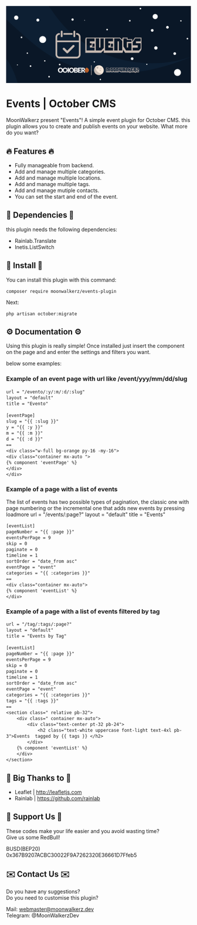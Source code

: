 <p align="center"> <img style="max-width: 100%; margin: 2rem auto; display: block;" src=cover_github.jpg></p>

# Events | October CMS

MoonWalkerz present "Events"! A simple event plugin for October CMS. this plugin allows you to create and publish events on your website. What more do you want?

## 🔥 Features 🔥

- Fully manageable from backend.
- Add and manage multiple categories.
- Add and manage multiple locations.
- Add and manage multiple tags.
- Add and manage mutiple contacts.
- You can set the start and end of the event.

## 💊 Dependencies 💊

this plugin needs the following dependencies:
- Rainlab.Translate
- Inetis.ListSwitch

## 🚀 Install 🚀

You can install this plugin with this command:

```
composer require moonwalkerz/events-plugin
```
Next:

```
php artisan october:migrate
```

## ⚙️ Documentation ⚙️

Using this plugin is really simple! Once installed just insert the component on the page and and enter the settings and filters you want.

below some examples:

### Example of an event page with url like /event/yyy/mm/dd/slug
```
url = "/evento/:y/:m/:d/:slug"
layout = "default"
title = "Evento"

[eventPage]
slug = "{{ :slug }}"
y = "{{ :y }}"
m = "{{ :m }}"
d = "{{ :d }}"
==
<div class="w-full bg-orange py-16 -my-16">
<div class="container mx-auto ">
{% component 'eventPage' %}
</div>
</div>
```
### Example of a page with a list of events
The list of events has two possible types of pagination, the classic one with page numbering or the incremental one that adds new events by pressing loadmore
url = "/events/:page?"
layout = "default"
title = "Events"
```
[eventList]
pageNumber = "{{ :page }}"
eventsPerPage = 9
skip = 0
paginate = 0
timeline = 1
sortOrder = "date_from asc"
eventPage = "event"
categories = "{{ :categories }}"
==
<div class="container mx-auto">
{% component 'eventList' %}
</div>
```

### Example of a page with a list of events filtered by tag
```
url = "/tag/:tags/:page?"
layout = "default"
title = "Events by Tag"

[eventList]
pageNumber = "{{ :page }}"
eventsPerPage = 9
skip = 0
paginate = 0
timeline = 1
sortOrder = "date_from asc"
eventPage = "event"
categories = "{{ :categories }}"
tags = "{{ :tags }}"
==
<section class=" relative pb-32">
    <div class=" container mx-auto">
        <div class="text-center pt-32 pb-24"> 
            <h2 class="text-white uppercase font-light text-4xl pb-3">Events  tagged by {{ tags }} </h2>
        </div>
    {% component 'eventList' %}
    </div>
</section>
```
## 🙏 Big Thanks to 🙏
- Leaflet | http://leafletjs.com
- Rainlab | https://github.com/rainlab

 

## 🤑 Support Us 🤑

These codes make your life easier and you avoid wasting time?\
Give us some RedBull!

BUSD(BEP20)\
0x367B9207ACBC30022F9A7262320E36661D7Ffeb5

## ✉️ Contact Us ✉️ 

Do you have any suggestions?\
Do you need to customise this plugin?

Mail: webmaster@moonwalkerz.dev\
Telegram: @MoonWalkerzDev
